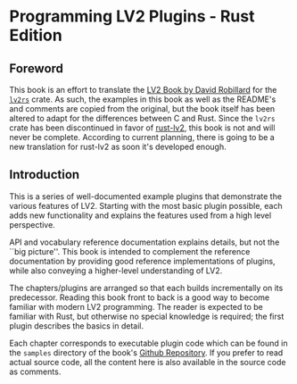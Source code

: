 # Programming LV2 Plugins - Rust Edition

## Foreword

This book is an effort to translate the [LV2 Book by David Robillard](http://lv2plug.in/book/) for the [`lv2rs`](https://github.com/Janonard/lv2rs.git) crate. As such, the examples in this book as well as the README's and comments are copied from the original, but the book itself has been altered to adapt for the differences between C and Rust. Since the `lv2rs` crate has been discontinued in favor of [rust-lv2](https://github.com/rust-dsp/rust-lv2), this book is not and will never be complete. According to current planning, there is going to be a new translation for rust-lv2 as soon it's developed enough.

## Introduction

This is a series of well-documented example plugins that demonstrate the various features of LV2. Starting with the most basic plugin possible, each adds new functionality and explains the features used from a high level perspective.

API and vocabulary reference documentation explains details, but not the ``big picture''. This book is intended to complement the reference documentation by providing good reference implementations of plugins, while also conveying a higher-level understanding of LV2.

The chapters/plugins are arranged so that each builds incrementally on its predecessor. Reading this book front to back is a good way to become familiar with modern LV2 programming. The reader is expected to be familiar with Rust, but otherwise no special knowledge is required; the first plugin describes the basics in detail.

Each chapter corresponds to executable plugin code which can be found in the `samples` directory of the book's [Github Repository](https://github.com/Janonard/lv2rs-book). If you prefer to read actual source code, all the content here is also available in the source code as comments.
